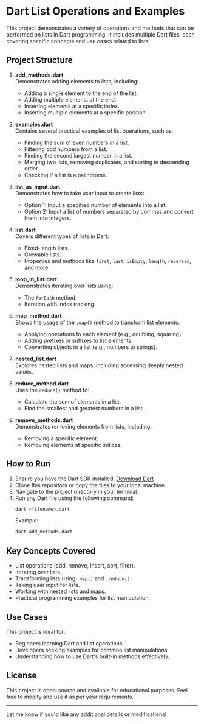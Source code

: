 # Dart List Operations and Examples

This project demonstrates a variety of operations and methods that can be performed on lists in Dart programming. It includes multiple Dart files, each covering specific concepts and use cases related to lists.

## Project Structure

1. **add_methods.dart**  
   Demonstrates adding elements to lists, including:
   - Adding a single element to the end of the list.
   - Adding multiple elements at the end.
   - Inserting elements at a specific index.
   - Inserting multiple elements at a specific position.

2. **examples.dart**  
   Contains several practical examples of list operations, such as:
   - Finding the sum of even numbers in a list.
   - Filtering odd numbers from a list.
   - Finding the second largest number in a list.
   - Merging two lists, removing duplicates, and sorting in descending order.
   - Checking if a list is a palindrome.

3. **list_as_input.dart**  
   Demonstrates how to take user input to create lists:
   - Option 1: Input a specified number of elements into a list.
   - Option 2: Input a list of numbers separated by commas and convert them into integers.

4. **list.dart**  
   Covers different types of lists in Dart:
   - Fixed-length lists.
   - Growable lists.
   - Properties and methods like `first`, `last`, `isEmpty`, `length`, `reversed`, and more.

5. **loop_in_list.dart**  
   Demonstrates iterating over lists using:
   - The `forEach` method.
   - Iteration with index tracking.

6. **map_method.dart**  
   Shows the usage of the `.map()` method to transform list elements:
   - Applying operations to each element (e.g., doubling, squaring).
   - Adding prefixes or suffixes to list elements.
   - Converting objects in a list (e.g., numbers to strings).

7. **nested_list.dart**  
   Explores nested lists and maps, including accessing deeply nested values.

8. **reduce_method.dart**  
   Uses the `reduce()` method to:
   - Calculate the sum of elements in a list.
   - Find the smallest and greatest numbers in a list.

9. **remove_methods.dart**  
   Demonstrates removing elements from lists, including:
   - Removing a specific element.
   - Removing elements at specific indices.

## How to Run

1. Ensure you have the Dart SDK installed. [Download Dart](https://dart.dev/get-dart)
2. Clone this repository or copy the files to your local machine.
3. Navigate to the project directory in your terminal.
4. Run any Dart file using the following command:
   ```bash
   dart <filename>.dart
   ```
   Example:
   ```bash
   dart add_methods.dart
   ```

## Key Concepts Covered

- List operations (add, remove, insert, sort, filter).
- Iterating over lists.
- Transforming lists using `.map()` and `.reduce()`.
- Taking user input for lists.
- Working with nested lists and maps.
- Practical programming examples for list manipulation.

## Use Cases

This project is ideal for:
- Beginners learning Dart and list operations.
- Developers seeking examples for common list manipulations.
- Understanding how to use Dart's built-in methods effectively.

## License

This project is open-source and available for educational purposes. Feel free to modify and use it as per your requirements.

---

Let me know if you'd like any additional details or modifications!
